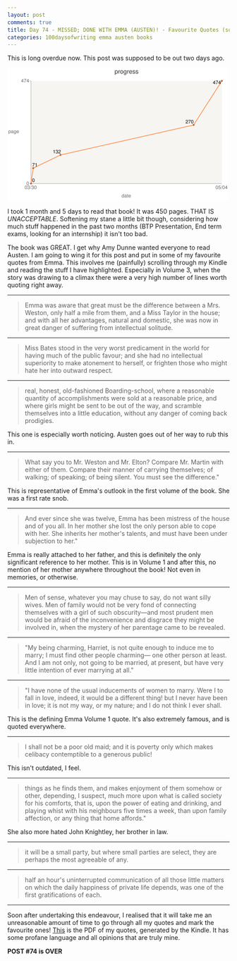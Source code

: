 ```yaml
---
layout: post
comments: true
title: Day 74 - MISSED; DONE WITH EMMA (AUSTEN)! - Favourite Quotes (some)
categories: 100daysofwriting emma austen books
---
```


This is long overdue now. This post was supposed to be out two days ago.

![img](/public/img/day-74-1.png)

I took 1 month and 5 days to read that book! It was 450 pages. THAT IS
_UNACCEPTABLE_. Softening my stane a little bit though, considering how much
stuff happened in the past two months (BTP Presentation, End term exams, looking
for an internship) it isn't too bad.

The book was GREAT. I get why Amy Dunne wanted everyone to read Austen. I am
going to wing it for this post and put in some of my favourite quotes from Emma.
This involves me (painfully) scrolling through my Kindle and reading the stuff I
have highlighted. Especially in Volume 3, when the story was drawing to a climax
there were a very high number of lines worth quoting right away.

***
> Emma was aware that great must be the difference between a Mrs. Weston, only
> half a mile from them, and a Miss Taylor in the house; and with all her
> advantages, natural and domestic, she was now in great danger of suffering from
> intellectual solitude.

***
> Miss Bates stood in the very worst predicament in the world for having much of
> the public favour; and she had no intellectual superiority to make atonement to
> herself, or frighten those who might hate her into outward respect.
***

> real, honest, old-fashioned Boarding-school, where a reasonable quantity of
> accomplishments were sold at a reasonable price, and where girls might be sent
> to be out of the way, and scramble themselves into a little education, without
> any danger of coming back prodigies.

This one is especially worth noticing. Austen goes out of her way to rub this
in.
***

> What say you to Mr. Weston and Mr. Elton? Compare Mr. Martin with either of
> them. Compare their manner of carrying themselves; of walking; of speaking; of
> being silent. You must see the difference."

This is representative of Emma's outlook in the first volume of the book. She
was a first rate snob.

***

> And ever since she was twelve, Emma has been mistress of the house and of you
> all. In her mother she lost the only person able to cope with her. She inherits
> her mother's talents, and must have been under subjection to her."

Emma is really attached to her father, and this is definitely the only
significant reference to her mother. This is in Volume 1 and after this, no
mention of her mother anywhere throughout the book! Not even in memories, or
otherwise.

***

> Men of sense, whatever you may chuse to say, do not want silly wives. Men of
> family would not be very fond of connecting themselves with a girl of such
> obscurity—and most prudent men would be afraid of the inconvenience and disgrace
> they might be involved in, when the mystery of her parentage came to be
> revealed.

***

> "My being charming, Harriet, is not quite enough to induce me to marry; I must
> find other people charming— one other person at least. And I am not only, not
> going to be married, at present, but have very little intention of ever
> marrying at all."

***

> "I have none of the usual inducements of women to marry. Were I to fall in love,
> indeed, it would be a different thing! but I never have been in love; it is not
> my way, or my nature; and I do not think I ever shall.

This is the defining Emma Volume 1 quote. It's also extremely famous, and
is quoted everywhere.

***

> I shall not be a poor old maid; and it is poverty only which makes celibacy
> contemptible to a generous public!

This isn't outdated, I feel.

***

> things as he finds them, and makes enjoyment of them somehow or other,
> depending, I suspect, much more upon what is called society for his comforts,
> that is, upon the power of eating and drinking, and playing whist with his
> neighbours five times a week, than upon family affection, or any thing that
> home affords."

She also more hated John Knightley, her brother in law.

***

> it will be a small party, but where small parties are select, they are perhaps
> the most agreeable of any.

***

> half an hour's uninterrupted communication of all those little matters on which
> the daily happiness of private life depends, was one of the first gratifications
> of each.

***

Soon after undertaking this endeavour, I realised that it will take me an
unreasonable amount of time to go through all my quotes and mark the favourite
ones! [This](/public/pdf/Emma-Notebook.pdf) is the PDF of my quotes,
generated by the Kindle. It has some profane language and all opinions that are
truly mine.

**POST #74 is OVER**

